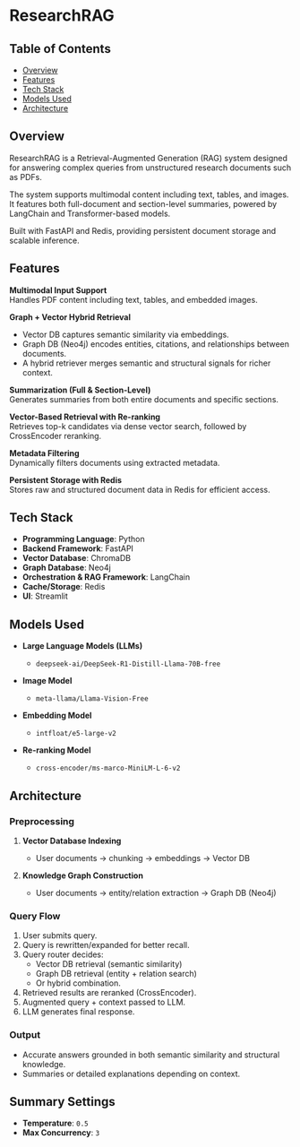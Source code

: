 # ResearchRAG

## Table of Contents

- [Overview](#overview)  
- [Features](#features)  
- [Tech Stack](#tech-stack)  
- [Models Used](#models-used)  
- [Architecture](#architecture)  

## Overview
ResearchRAG is a Retrieval-Augmented Generation (RAG) system designed for answering complex queries from unstructured research documents such as PDFs. 

The system supports multimodal content including text, tables, and images. It features both full-document and section-level summaries, powered by LangChain and Transformer-based models.

Built with FastAPI and Redis, providing persistent document storage and scalable inference.

## Features

**Multimodal Input Support**  
Handles PDF content including text, tables, and embedded images.

**Graph + Vector Hybrid Retrieval**  
- Vector DB captures semantic similarity via embeddings.  
- Graph DB (Neo4j) encodes entities, citations, and relationships between documents.  
- A hybrid retriever merges semantic and structural signals for richer context.  

**Summarization (Full & Section-Level)**  
Generates summaries from both entire documents and specific sections.

**Vector-Based Retrieval with Re-ranking**  
Retrieves top-k candidates via dense vector search, followed by CrossEncoder reranking.

**Metadata Filtering**  
Dynamically filters documents using extracted metadata.

**Persistent Storage with Redis**  
Stores raw and structured document data in Redis for efficient access.

## Tech Stack

- **Programming Language**: Python  
- **Backend Framework**: FastAPI  
- **Vector Database**: ChromaDB  
- **Graph Database**: Neo4j  
- **Orchestration & RAG Framework**: LangChain  
- **Cache/Storage**: Redis  
- **UI**: Streamlit  

## Models Used

- **Large Language Models (LLMs)**  
  - `deepseek-ai/DeepSeek-R1-Distill-Llama-70B-free`  

- **Image Model**  
  - `meta-llama/Llama-Vision-Free`  

- **Embedding Model**  
  - `intfloat/e5-large-v2`  

- **Re-ranking Model**  
  - `cross-encoder/ms-marco-MiniLM-L-6-v2`  

## Architecture

### Preprocessing
1. **Vector Database Indexing**  
   - User documents → chunking → embeddings → Vector DB  

2. **Knowledge Graph Construction**  
   - User documents → entity/relation extraction → Graph DB (Neo4j)  

### Query Flow
1. User submits query.  
2. Query is rewritten/expanded for better recall.  
3. Query router decides:  
   - Vector DB retrieval (semantic similarity)  
   - Graph DB retrieval (entity + relation search)  
   - Or hybrid combination.  
4. Retrieved results are reranked (CrossEncoder).  
5. Augmented query + context passed to LLM.  
6. LLM generates final response.  

### Output
- Accurate answers grounded in both semantic similarity and structural knowledge.  
- Summaries or detailed explanations depending on context.  

## Summary Settings

- **Temperature**: `0.5`  
- **Max Concurrency**: `3`  
